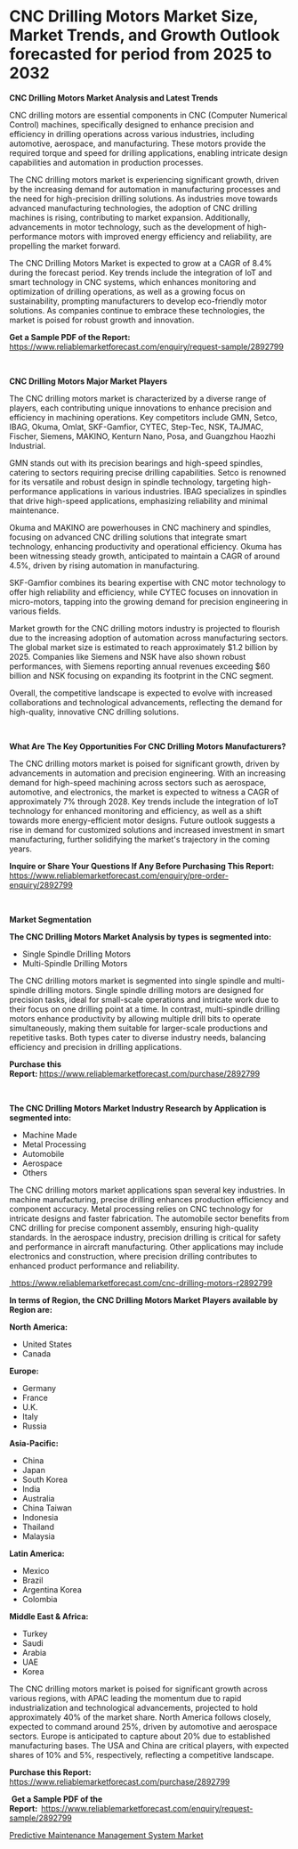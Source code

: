 <p><h1>CNC Drilling Motors Market Size, Market Trends, and Growth Outlook forecasted for period from 2025 to 2032</h1></p><p><strong>CNC Drilling Motors Market Analysis and Latest Trends</strong></p>
<p><p>CNC drilling motors are essential components in CNC (Computer Numerical Control) machines, specifically designed to enhance precision and efficiency in drilling operations across various industries, including automotive, aerospace, and manufacturing. These motors provide the required torque and speed for drilling applications, enabling intricate design capabilities and automation in production processes.</p><p>The CNC drilling motors market is experiencing significant growth, driven by the increasing demand for automation in manufacturing processes and the need for high-precision drilling solutions. As industries move towards advanced manufacturing technologies, the adoption of CNC drilling machines is rising, contributing to market expansion. Additionally, advancements in motor technology, such as the development of high-performance motors with improved energy efficiency and reliability, are propelling the market forward.</p><p>The CNC Drilling Motors Market is expected to grow at a CAGR of 8.4% during the forecast period. Key trends include the integration of IoT and smart technology in CNC systems, which enhances monitoring and optimization of drilling operations, as well as a growing focus on sustainability, prompting manufacturers to develop eco-friendly motor solutions. As companies continue to embrace these technologies, the market is poised for robust growth and innovation.</p></p>
<p><strong>Get a Sample PDF of the Report:&nbsp;</strong> <a href="https://www.reliablemarketforecast.com/enquiry/request-sample/2892799?utm_campaign=2949&utm_medium=2&utm_source=Github&utm_content=ia&utm_term=15032025&utm_id=cnc-drilling-motors">https://www.reliablemarketforecast.com/enquiry/request-sample/2892799</a></p>
<p>&nbsp;</p>
<p><strong>CNC Drilling Motors Major Market Players</strong></p>
<p><p>The CNC drilling motors market is characterized by a diverse range of players, each contributing unique innovations to enhance precision and efficiency in machining operations. Key competitors include GMN, Setco, IBAG, Okuma, Omlat, SKF-Gamfior, CYTEC, Step-Tec, NSK, TAJMAC, Fischer, Siemens, MAKINO, Kenturn Nano, Posa, and Guangzhou Haozhi Industrial. </p><p>GMN stands out with its precision bearings and high-speed spindles, catering to sectors requiring precise drilling capabilities. Setco is renowned for its versatile and robust design in spindle technology, targeting high-performance applications in various industries. IBAG specializes in spindles that drive high-speed applications, emphasizing reliability and minimal maintenance.</p><p>Okuma and MAKINO are powerhouses in CNC machinery and spindles, focusing on advanced CNC drilling solutions that integrate smart technology, enhancing productivity and operational efficiency. Okuma has been witnessing steady growth, anticipated to maintain a CAGR of around 4.5%, driven by rising automation in manufacturing.</p><p>SKF-Gamfior combines its bearing expertise with CNC motor technology to offer high reliability and efficiency, while CYTEC focuses on innovation in micro-motors, tapping into the growing demand for precision engineering in various fields.</p><p>Market growth for the CNC drilling motors industry is projected to flourish due to the increasing adoption of automation across manufacturing sectors. The global market size is estimated to reach approximately $1.2 billion by 2025. Companies like Siemens and NSK have also shown robust performances, with Siemens reporting annual revenues exceeding $60 billion and NSK focusing on expanding its footprint in the CNC segment.</p><p>Overall, the competitive landscape is expected to evolve with increased collaborations and technological advancements, reflecting the demand for high-quality, innovative CNC drilling solutions.</p></p>
<p>&nbsp;</p>
<p><strong>What Are The Key Opportunities For CNC Drilling Motors Manufacturers?</strong></p>
<p><p>The CNC drilling motors market is poised for significant growth, driven by advancements in automation and precision engineering. With an increasing demand for high-speed machining across sectors such as aerospace, automotive, and electronics, the market is expected to witness a CAGR of approximately 7% through 2028. Key trends include the integration of IoT technology for enhanced monitoring and efficiency, as well as a shift towards more energy-efficient motor designs. Future outlook suggests a rise in demand for customized solutions and increased investment in smart manufacturing, further solidifying the market's trajectory in the coming years.</p></p>
<p><strong>Inquire or Share Your Questions If Any Before Purchasing This Report:</strong> <a href="https://www.reliablemarketforecast.com/enquiry/pre-order-enquiry/2892799?utm_campaign=2949&utm_medium=2&utm_source=Github&utm_content=ia&utm_term=15032025&utm_id=cnc-drilling-motors">https://www.reliablemarketforecast.com/enquiry/pre-order-enquiry/2892799</a></p>
<p>&nbsp;</p>
<p><strong>Market Segmentation</strong></p>
<p><strong>The CNC Drilling Motors Market Analysis by types is segmented into:</strong></p>
<p><ul><li>Single Spindle Drilling Motors</li><li>Multi-Spindle Drilling Motors</li></ul></p>
<p><p>The CNC drilling motors market is segmented into single spindle and multi-spindle drilling motors. Single spindle drilling motors are designed for precision tasks, ideal for small-scale operations and intricate work due to their focus on one drilling point at a time. In contrast, multi-spindle drilling motors enhance productivity by allowing multiple drill bits to operate simultaneously, making them suitable for larger-scale productions and repetitive tasks. Both types cater to diverse industry needs, balancing efficiency and precision in drilling applications.</p></p>
<p><strong>Purchase this Report:&nbsp;</strong><a href="https://www.reliablemarketforecast.com/purchase/2892799?utm_campaign=2949&utm_medium=2&utm_source=Github&utm_content=ia&utm_term=15032025&utm_id=cnc-drilling-motors">https://www.reliablemarketforecast.com/purchase/2892799</a></p>
<p>&nbsp;</p>
<p><strong>The CNC Drilling Motors Market Industry Research by Application is segmented into:</strong></p>
<p><ul><li>Machine Made</li><li>Metal Processing</li><li>Automobile</li><li>Aerospace</li><li>Others</li></ul></p>
<p><p>The CNC drilling motors market applications span several key industries. In machine manufacturing, precise drilling enhances production efficiency and component accuracy. Metal processing relies on CNC technology for intricate designs and faster fabrication. The automobile sector benefits from CNC drilling for precise component assembly, ensuring high-quality standards. In the aerospace industry, precision drilling is critical for safety and performance in aircraft manufacturing. Other applications may include electronics and construction, where precision drilling contributes to enhanced product performance and reliability.</p></p>
<p><a href="https://www.reliablemarketforecast.com/cnc-drilling-motors-r2892799?utm_campaign=2949&utm_medium=2&utm_source=Github&utm_content=ia&utm_term=15032025&utm_id=cnc-drilling-motors">&nbsp;https://www.reliablemarketforecast.com/cnc-drilling-motors-r2892799</a></p>
<p><strong>In terms of Region, the CNC Drilling Motors Market Players available by Region are:</strong></p>
<p>
    <p> <strong> North America: </strong>
        <ul>
            <li>United States</li>
            <li>Canada</li>
        </ul>
        </p> 
    <p> <strong> Europe: </strong>
        <ul>
            <li>Germany</li>
            <li>France</li>
            <li>U.K.</li>
            <li>Italy</li>
            <li>Russia</li>
        </ul>
        </p> 
    <p> <strong> Asia-Pacific: </strong>
        <ul>
            <li>China</li>
            <li>Japan</li>
            <li>South Korea</li>
            <li>India</li>
            <li>Australia</li>
            <li>China Taiwan</li>
            <li>Indonesia</li>
            <li>Thailand</li>
            <li>Malaysia</li>
        </ul>
        </p> 
    <p> <strong> Latin America: </strong>
        <ul>
            <li>Mexico</li>
            <li>Brazil</li>
            <li>Argentina Korea</li>
            <li>Colombia</li>
        </ul>
        </p> 
    <p> <strong> Middle East & Africa: </strong>
        <ul>
            <li>Turkey</li>
            <li>Saudi</li>
            <li>Arabia</li>
            <li>UAE</li>
            <li>Korea</li>
        </ul>
    </p>
    </p>
<p><p>The CNC drilling motors market is poised for significant growth across various regions, with APAC leading the momentum due to rapid industrialization and technological advancements, projected to hold approximately 40% of the market share. North America follows closely, expected to command around 25%, driven by automotive and aerospace sectors. Europe is anticipated to capture about 20% due to established manufacturing bases. The USA and China are critical players, with expected shares of 10% and 5%, respectively, reflecting a competitive landscape.</p></p>
<p><strong>Purchase this Report: </strong><a href="https://www.reliablemarketforecast.com/purchase/2892799?utm_campaign=2949&utm_medium=2&utm_source=Github&utm_content=ia&utm_term=15032025&utm_id=cnc-drilling-motors">https://www.reliablemarketforecast.com/purchase/2892799</a></p>
<p>&nbsp;<strong>Get a Sample PDF of the Report:&nbsp;&nbsp;</strong><a href="https://www.reliablemarketforecast.com/enquiry/request-sample/2892799?utm_campaign=2949&utm_medium=2&utm_source=Github&utm_content=ia&utm_term=15032025&utm_id=cnc-drilling-motors">https://www.reliablemarketforecast.com/enquiry/request-sample/2892799</a></p>
<p><strong></strong></p>
<p><p><a href="https://github.com/tumacaakesha78/Market-Research-Report-List-1/blob/main/predictive-maintenance-management-system-market.md?utm_campaign=2949&utm_medium=2&utm_source=Github&utm_content=ia&utm_term=15032025&utm_id=cnc-drilling-motors">Predictive Maintenance Management System Market</a></p></p>
